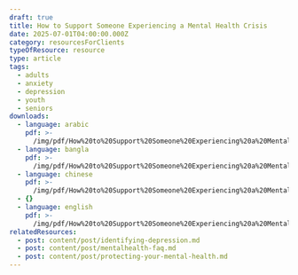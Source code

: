 ```yaml
---
draft: true
title: How to Support Someone Experiencing a Mental Health Crisis
date: 2025-07-01T04:00:00.000Z
category: resourcesForClients
typeOfResource: resource
type: article
tags:
  - adults
  - anxiety
  - depression
  - youth
  - seniors
downloads:
  - language: arabic
    pdf: >-
      /img/pdf/How%20to%20Support%20Someone%20Experiencing%20a%20Mental%20Health%20Crisis%20-%20Arabic.pdf
  - language: bangla
    pdf: >-
      /img/pdf/How%20to%20Support%20Someone%20Experiencing%20a%20Mental%20Health%20Crisis%20-%20Bangla.pdf
  - language: chinese
    pdf: >-
      /img/pdf/How%20to%20Support%20Someone%20Experiencing%20a%20Mental%20Health%20Crisis%20-%20Chinese.pdf
  - {}
  - language: english
    pdf: >-
      /img/pdf/How%20to%20Support%20Someone%20Experiencing%20a%20Mental%20Health%20Crisis%20-%20English.pdf
relatedResources:
  - post: content/post/identifying-depression.md
  - post: content/post/mentalhealth-faq.md
  - post: content/post/protecting-your-mental-health.md
---
```


